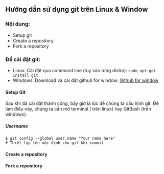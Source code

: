 ## Hướng dẫn sử dụng git trên Linux & Window ##

### Nội dung: ###

* Setup git
* Create a repository
* Fork a repository

### Để cài đặt git: ###
  * Linux: Cài đặt qua command line (tùy vào từng distro): `sudo apt-get install git`
  * Windows: Download và cài đặt github for window: [Github for window](https://github-windows.s3.amazonaws.com/GitHubSetup.exe "Github for Window")


#### Setup Git ####

Sau khi đã cài đặt thành công, bây giờ là lúc để chúng ta cấu hình git. Để làm điều này, chúng ta cần mở terminal ( trên linux) hay GitBash (trên windows).
##### Username ##### 
```
$ git config --global user.name "Your name here"
# Thiết lập tên mặc định cho git khi commit

```





#### Create a repository ####










#### Fork a repository ####
